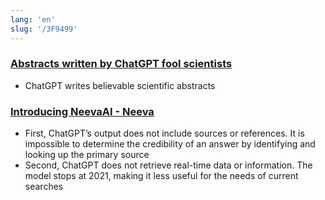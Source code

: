 ```yaml
---
lang: 'en'
slug: '/3F9499'
---
```


### [Abstracts written by ChatGPT fool scientists](https://www.nature.com/articles/d41586-023-00056-7)

- ChatGPT writes believable scientific abstracts

### [Introducing NeevaAI - Neeva](https://neeva.com/blog/introducing-neevaai)

- First, ChatGPT’s output does not include sources or references. It is impossible to determine the credibility of an answer by identifying and looking up the primary source
- Second, ChatGPT does not retrieve real-time data or information. The model stops at 2021, making it less useful for the needs of current searches

<head>
  <html lang="en-US"/>
</head>
